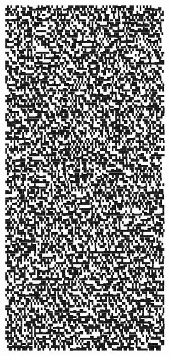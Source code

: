 ▟▞▃▛▝▅▝▆▃▟▟▆▜▞▃▙▞▃▟▛▟▉▜▛▞▛▟▃▞▟▝▞▛▇▜▚▟▊▝▐▝▟▟▄▃▅▟▜▞▟▝█▟█▝▐▞▃▝▚▟▐▟▄▟▝▞▃▜▟▞▙▞▜▞▜▃▝▛▐▝▇▝▉▃▙▃▛▜▟▟▝▟▄▃▄▟▛▃▄▝▊▜▅▃▆▜▄▞▟▟▃▞▚▜▃▃▝▃▛▟▊▟▊▃▚▟▝▜▜▟▞▟▉▞▙▜▄▞▃▞▆▝▐▟▜▜▝▟▇▜▃▝▃▝▉▞▙▜▝▃▝▝▊▟▐▝▅▃▃▛▇▟▛▝▛▛▇▜▅▟▅▞▙▞▜▃▚▞▝▞▚▟▉▝▃▃▃▝▚▞▙▟▚▃▚▞▅▞▃▝▉▟▜▝▇▞▚▃▙▟▐▜▅▃▆▟▇▞▛▃▜▝█▝▚▛▐▟█▞▄▃▄▝▜▞▞▜▄▜▙▟▊▝▛▃▜▜▞▝▐▜▙▟█▃▞▞▆▟▚▝▛▜▅▛▇▝▇▃▞▜▟▝▃▟▝▞▜▟▜▃▛▞▚▟▃▝▇▃▟▃▅▃▙▝▞▝▞▃▆▜▄▟▅▟▐▝▝▞▆▃▅▜▙▃▞▜▚▝▟▞▃▝▝▜▜▃▃▜▅▝▞▟▊▝▚▃▃▟▟▜▞▃▟▛▐▞▃▞▅▃▆▝▃▝▞▞▞▃▃▝▆▝▆▛▐▜▝▃▃▃▃▜▄▃▛▟▄▝▚▟▝▟▃▟▊▞▃▟▉▃▅▜▛▟▞▞▝▜▜▞▄▝▇▞▃▝▃▝▐▟▇▟▟▞▅▟▐▃▄▟▆▞▃▝▉▟▄▟█▜▞▝▊▟▜▃▙▛▐▜▙▃▃▝▝▃▄▜▞▝█▞▆▝▅▞▄▟▝▝▚▟▅▃▃▞▚▞▄▞▆▝▆▜▟▝▚▟▇▞▜▟▐▃▛▞▝▟▜▃▚▟▆▃▟▃▄▟▇▛▇▃▆▝▚▜▟▞▆▜▅▟▛▜▜▝▞▃▃▝▟▟▃▜▃▟▊▝▟▃▜▃▚▝▐▝▇▟▜▝▞▝▃▝▅▝█▝▉▟▅▃▃▞▚▞▅▞▙▜▄▝▄▝▛▟▅▃▆▝█▃▛▝▉▝▝▟▛▃▚▟▅▞▄▜▄▝▚▜▙▝▊▞▙▃▚▟▐▜▅▜▃▟▛▃▛▝▉▞▅▞▃▜▜▝▟▝▜▟▆▃▆▜▝▟▅▜▄▜▙▃▛▟▟▟▚▜▚▃▄▛▐▟▇▞▛▛▐▜▜▃▟▃▞▜▅▃▞▞▞▞▟▃▜▟▛▃▅▞▟▝▄▞▝▟▇▝▝▞▚▝▚▃▚▝▅▃▜▜▜▝▅▜▅▝▛▃▆▃▚▃▅▞▟▟▞▃▄▜▜▝▄▝█▝▐▝▜▜▃▃▚▟█▝▚▞▟▃▜▜▃▞▆▃▄▞▅▝▄▜▙▟▞▃▛▝▝▟▞▜▚▃▄▞▝▟▅▟▅▃▄▜▜▝▆▟▃▝▛▞▃▟▞▟▛▃▃▟▇▜▚▜▅▞▆▜▚▜▃▝▊▝▚▛▇▞▞▟▐▝▉▃▚▟▜▟█▜▚▟▄▟▚▟▛▃▄▝▟▝▉▞▜▃▝▞▟▜▅▟▟▟▊▜▛▟▊▝▜▃▚▟▃▞▟▝█▝▜▜▜▞▄▝▚▃▝▜▚▝▄▞▅▃▙▃▟▟█▞▃▝▇▃▃▝▇▞▆▜▅▟▃▞▄▝▞▟▆▞▟▟▇▞▃▞▚▝▅▟▐▞▆▜▛▃▛▟█▝▞▞▝▜▚▜▛▟▛▞▟▝▃▝▐▃▃▟▊▝█▟▊▜▜▟▊▝▊▟▜▞▞▃▜▃▟▜▙▝▐▜▜▞▙▝▞▟▛▃▞▛▐▃▛▜▄▟▇▟▝▜▛▜▛▝▅▝▆▜▃▝▜▃▜▝▆▞▅▃▜▝▃▜▙▝▄▟▜▝▆▝▅▝▛▝▇▞▅▞▚▝▜▜▃▟▇▃▚▛▐▟▟▜▚▃▞▞▅▟▚▟▝▝▃▝█▃▃▜▜▞▜▟█▜▅▞▟▝▜▃▝▟▐▞▜▟▅▟▚▟▛▞▛▝▟▞▅▝▄▟▇▟█▛▇▞▙▝▇▟▝▞▞▝█▝▊▞▞▜▛▟▉▞▚▃▞▝▟▃▞▜▟▟▆▟▆▃▙▃▞▝▄▟▐▝▅▜▞▝▐▛▐▝▉▞▝▃▝▃▞▝▝▟▅▜▜▞▝▃▃▞▜▝▟▛▐▟▚▃▃▝▐▝▃▟▅▞▙▛▐▟▇▝▊▝▇▃▟▞▛▞▛▞▞▟▐▜▟▞▞▝▜▜▝▞▛▞▝▜▜▃▜▟▞▝▝▞▟▟▊▟▟▝▚▞▄▞▆▝▜▟▞▃▟▟▞▟▜▞▙▛▐▞▝▟▟▝▐▜▃▟▉▟▅▜▟▜▅▞▞▟▛▟▚▝▚▝▝▃▝▟▅▟▜▃▙▟▇▝▛▟█▞▞▛▐▃▛▜▅▜▄▞▜▃▃▝▜▜▚▝▞▃▅▝▝▃▆▃▃▞▛▃▄▟▅▝▇▃▃▃▝▟▐▟▟▞▆▞▙▛▇▜▅▞▙▟▚▛▇▞▚▟▟▟▜▝▅▟▞▜▙▝▛▝▛▜▄▜▃▟▉▞▙▟▛▞▙▟▚▜▛▝▊▃▅▞▟▝▉▝▚▝▜▜▛▟▅▞▝▜▟▟▅▝▅▃▃▝▇▃▞▜▞▟▅▞▟▛▇▃▜▝▅▃▜▃▚▝▊▞▝▟▆▝▉▞▆▝▚▝▚▃▅▟▆▞▝▝▊▜▜▟▚▜▞▜▞▝▃▟▅▞▆▝▃▞▅▃▄▝▜▟▐▃▜▝▆▟▉▟▆▛▇▝▃▞▆▞▜▜▛▜▚▃▅▜▞▟▇▟▟▝▟▟▅▜▝▝▛▝▜▟▆▃▆▃▝▃▜▃▞▞▅▟▉▝▉▝▃▝▆▜▞▟▆▜▝▜▅▝▐▟▝▟▞▟▝▞▞▝▟▞▙▞▚▝▄▟▄▃▃▛▐▝▆▞▜▟▐▃▜▟▃▞▞▜▛▞▜▃▛▞▅▃▆▝▅▝▅▃▟▝▃▝▛▝▆▟▝▝▉▛▐▟▊▟▐▜▃▜▝▟▛▝▟▞▝▝▐▝▄▝▟▟▉▞▄▞▙▜▛▞▜▞▃▞▃▜▄▟▟▟█▃▄▃▞▟▊▞▅▟▚▟▄▞▝▟▆▜▜▞▞▜▃▃▅▜▄▜▝▞▜▟█▜▝▜▝▜▞▟▐▜▙▜▃▜▙▟▛▝▃▞▟▜▜▝▝▃▆▝▚▟▞▞▝▃▆▟▛▃▙▟▊▞▝▜▝▝▚▝▆▃▛▟▞▟▅▜▞▟▆▝▊▟▞▟▃▝▚▟▝▜▙▞▛▞▄▟▄▝▞▝▆▝▐▞▃▃▃▟▚▞▚▜▝▟▊▜▛▝▝▞▝▜▝▟▐▟▆▝▜▟▊▞▚▜▚▞▛▜▅▟▊▟▇▞▅▜▄▟▇▜▄▞▜▛▐▞▄▝▅▟▟▟▅▃▞▃▚▃▃▞▆▟▛▃▃▟▃▞▄▝▟▞▅▃▜▝▇▞▆▝▟▟▊▃▄▜▄▞▛▝▄▟▚▜▙▃▛▝▅▜▛▝▝▜▚▝▃▃▅▜▝▜▅▜▛▞▚▜▜▟▄▟▜▝▝▟▅▜▝▞▜▟▞▜▚▜▜▝█▜▛▃▚▞▞▛▐▝▃▟▛▃▅▟▞▃▝▟▇▞▜▜▚▜▃▞▚▟▜▝▐▞▟▞▝▝▛▝▚▟▐▜▚▃▞▞▝▞▅▝▚▝▜▟▃▃▙▟▟▜▄▃▆▜▙▟▚▃▙▞▝▜▜▝▇▞▙▟▚▟▐▜▚▟▄▞▜▞▜▃▜▟▄▝█▜▃▜▟▜▄▜▄▃▜▞▛▟▃▃▃▝▐▜▞▜▃▛▇▟▅▟▉▃▝▞▞▃▚▜▞▝▇▟▝▝▚▃▛▞▟▝▟▝▞▟▝▃▅▜▙▞▄▝▊▜▙▟▐▃▅▞▆▜▞▜▙▟▆▝▐▜▛▟▅▜▄▛▐▜▅▝▇▞▚▝▐▝▅▛▐▞▚▟█▞▟▝▄▟▄▞▞▟▃▟▞▟▅▟▉▜▚▟▛▜▝▟▊▞▜▞▆▞▚▝▝▜▃▟▄▜▄▟▃▃▟▟▄▟▄▟▞▟▆▞▛▟▊▞▞▟▜▛▐▞▛▃▟▜▛▃▝▝▉▃▃▃▆▝▟▝▇▜▚▟█▝▟▟▄▞▞▜▛▞▙▟▄▃▜▝▃▞▃▟▜▝▛▟▚▟▆▝▐▜▝▝▐▟▚▟▜▟▞▝▃▃▟▝█▃▙▃▆▟▝▟▄▞▅▜▟▝▄▟▃▃▙▜▜▜▃▃▜▝▐▟▝▜▅▜▃▟▞▝▅▃▝▝▐▃▞▞▞▃▚▟▄▃▞▟▊▝▝▞▟▟▄▝▄▟▆▛▐▃▚▟▄▞▆▟▃▃▅▞▛▜▄▜▟▝▄▟▐▛▇▜▚▞▄▝█▝█▟▉▟▝▝▚▞▄▞▃▜▞▞▜▝▅▝▉▜▟▞▚▟▐▟▝▟▉▝▐▃▛▜▄▝▃▟▇▃▆▟▄▟▄▜▅▃▛▞▃▟▞▟▆▃▜▝▄▟▄▞▙▟▅▝▛▞▞▝▞▜▛▝▝▝▅▝▃▃▛▃▅▃▃▟▉▞▄▟▚▃▙▟▐▟▝▞▙▃▃▝█▃▄▟▛▃▆▜▞▝▚▜▚▃▆▜▞▜▜▟▟▃▛▝▃▛▐▞▄▜▟▟▐▞▅▟▞▟▞▜▃▞▟▝▅▜▙▃▞▟▛▝▊▟█▝▅▟▟▞▄▟▆▟▊▟▟▞▝▞▜▟▄▃▅▟█▞▃▞▙▟▐▃▜▝▆▃▃▝▆▞▛▃▆▃▅▟▄▃▅▝▛▃▞▝▉▞▜▝▜▟▃▃▝▟▉▃▛▝▆▞▞▛▇▃▛▝█▝█▃▚▝▟▞▚▝▚▃▝▃▙▟▐▞▙▜▞▝▉▟▄▃▅▟▆▃▜▞▟▃▛▝▞▝▚▛▐▝▝▝▚▞▛▞▆▝▉▜▄▞▟▞▛▟▝▃▆▞▆▝▇▝▄▞▚▝▚▝█▃▞▛▇▃▃▞▜▜▄▝▉▜▝▟▊▟▝▝▆▃▚▟▉▟▉▃▄▃▆▃▝▝▊▃▅▟▅▝▐▝▇▞▃▟▊▜▜▝▟▃▜▝▐▝▆▝▛▞▟▞▅▝▇▟▟▝█▞▜▟▅▜▅▃▜▃▃▟▄▝▐▟█▝▟▃▞▟▆▝▉▃▚▟▄▟▄▝▐▞▚▜▞▞▜▝▄▟█▜▟▝▞▝▟▞▛▃▜▛▇▜▙▟▛▝▊▜▅▟▇▛▇▞▃▞▅▜▜▟▇▃▄▝▐▟▜▟▜▃▛▟▝▜▙▜▅▟▊▞▛▃▄▃▛▝▆▟▚▝▆▟▇▟▇▝▐▟▚▟█▜▟▟▊▞▜▟▆▟▛▃▞▟▆▟▜▝▉▝▝▟▐▃▙▃▟▛▇▟▄▞▙▞▚▃▅▝▉▞▝▝▛▃▟▞▙▝▊▜▚▃▞▝▛▝▊▜▄▟▉▟▟▞▙▝▚▜▟▞▄▃▆▃▛▃▛▞▚▃▆▜▞▃▃▃▆▃▅▛▇▞▃▟▚▜▄▟█▜▃▝▐▞▅▟▅▝▝▟▚▞▜▃▚▟▐▞▆▜▃▝▉▝▞▛▇▟▝▞▞▃▆▝▇▜▄▛▇▟▅▞▙▝▟▃▜▝▅▝▄▃▃▝█▝▇▜▜▛▇▛▇▝▐▞▛▝▞▜▜▝▊▝▄▃▅▟▅▜▞▝█▜▙▝▚▃▆▛▇▜▅▝▆▃▃▜▉▜▉
